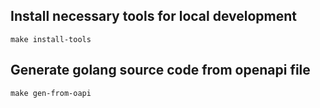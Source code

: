 ## Install necessary tools for local development
```
make install-tools
```

## Generate golang source code from openapi file
```
make gen-from-oapi
```